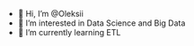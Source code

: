 - 👋 Hi, I’m @Oleksii
- 👀 I’m interested in Data Science and Big Data
- 🌱 I’m currently learning ETL

<!---
Greeengooo/Greeengooo is a ✨ special ✨ repository because its `README.md` (this file) appears on your GitHub profile.
You can click the Preview link to take a look at your changes.
--->
